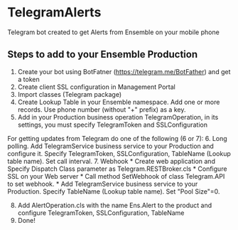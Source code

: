 # TelegramAlerts

Telegram bot created to get Alerts from Ensemble on your mobile phone

## Steps to add to your Ensemble Production

1. Create your bot using BotFatner (https://telegram.me/BotFather) and get a token
2. Create client SSL configuration in Management Portal  
3. Import classes (Telegram package)
4. Create Lookup Table in your Ensemble namespace. Add one or more records. Use phone number (without "+" prefix) as a key.
5. Add in your Production business operation TelegramOperation, in its settings, you must specify TelegramToken and SSLConfiguration

For getting updates from Telegram do one of the following (6 or 7):
6. Long polling. Add TelegramService business service to your Production and configure it. Specify TelegramToken, SSLConfiguration, TableName (Lookup table name). Set call interval.
7. Webhook
	* Create web application and Specify Dispatch Class parameter as Telegram.RESTBroker.cls
	* Configure SSL on your Web server
	* Call method SetWebhook of class Telegram.API to set webhook.
	* Add TelegramService business service to your Production. Specify TableName (Lookup table name). Set "Pool Size"=0.
	
8. Add AlertOperation.cls with the name Ens.Alert to the product and configure TelegramToken, SSLConfiguration, TableName
9. Done!

